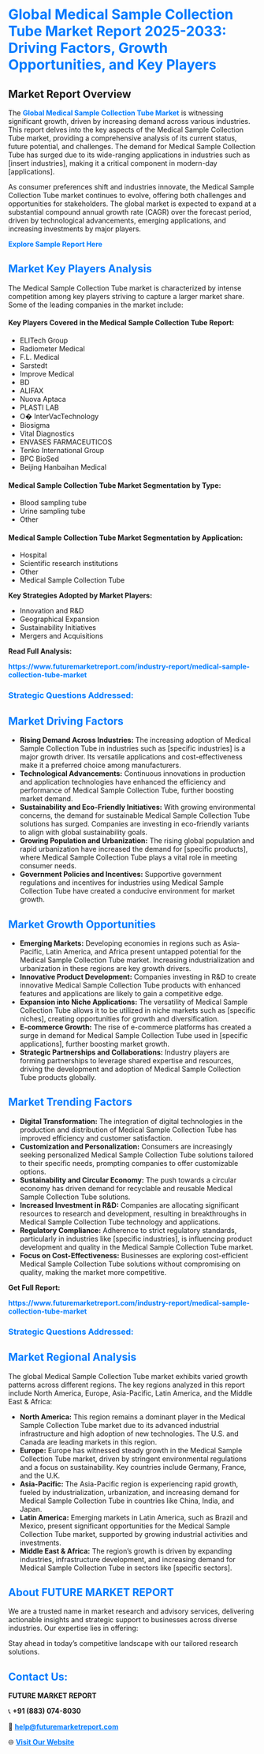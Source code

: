 <h1 style="color: #007BFF;">Global Medical Sample Collection Tube Market Report 2025-2033: Driving Factors, Growth Opportunities, and Key Players</h1>

<section id="overview">
<h2>Market Report Overview</h2>
<p>The <a href="https://www.futuremarketreport.com/industry-report/medical-sample-collection-tube-market" style="color: #007BFF; text-decoration: none;"><strong>Global Medical Sample Collection Tube Market</strong></a> is witnessing significant growth, driven by increasing demand across various industries. This report delves into the key aspects of the Medical Sample Collection Tube market, providing a comprehensive analysis of its current status, future potential, and challenges. The demand for Medical Sample Collection Tube has surged due to its wide-ranging applications in industries such as [insert industries], making it a critical component in modern-day [applications].</p>
<p>As consumer preferences shift and industries innovate, the Medical Sample Collection Tube market continues to evolve, offering both challenges and opportunities for stakeholders. The global market is expected to expand at a substantial compound annual growth rate (CAGR) over the forecast period, driven by technological advancements, emerging applications, and increasing investments by major players.</p>
</section>

<section id="overview">
<p><a href="https://www.futuremarketreport.com/request-sample/reportId=116540" style="color: #007BFF; text-decoration: none;"><strong>Explore Sample Report Here</strong></a></p>
</section>

<section id="key-players">
<h2 style="color: #007BFF;">Market Key Players Analysis</h2>
<p>The Medical Sample Collection Tube market is characterized by intense competition among key players striving to capture a larger market share. Some of the leading companies in the market include:</p>
<h4>Key Players Covered in the Medical Sample Collection Tube Report:</h4>
<ul><li>ELITech Group</li><li>Radiometer Medical</li><li>F.L. Medical</li><li>Sarstedt</li><li>Improve Medical</li><li>BD</li><li>ALIFAX</li><li>Nuova Aptaca</li><li>PLASTI LAB</li><li>O� InterVacTechnology</li><li>Biosigma</li><li>Vital Diagnostics</li><li>ENVASES FARMACEUTICOS</li><li>Tenko International Group</li><li>BPC BioSed</li><li>Beijing Hanbaihan Medical</li></ul>
<h4>Medical Sample Collection Tube Market Segmentation by Type:</h4>
<ul><li>Blood sampling tube</li><li>Urine sampling tube</li><li>Other</li></ul>

<h4>Medical Sample Collection Tube Market Segmentation by Application:</h4>
<ul><li>Hospital</li><li>Scientific research institutions</li><li>Other</li><li>Medical Sample Collection Tube</li></ul>
<p><strong>Key Strategies Adopted by Market Players:</strong></p>
<ul>
<li>Innovation and R&D</li>
<li>Geographical Expansion</li>
<li>Sustainability Initiatives</li>
<li>Mergers and Acquisitions</li>
</ul>
</section>

<section>
<p><strong>Read Full Analysis: </strong></p><a href="https://www.futuremarketreport.com/industry-report/medical-sample-collection-tube-market" style="color: #007BFF; text-decoration: none;"><strong>https://www.futuremarketreport.com/industry-report/medical-sample-collection-tube-market</strong></a>
<h3 style="color: #007BFF;">Strategic Questions Addressed:</h3>
</section>

<section id="driving-factors">
<h2 style="color: #007BFF;">Market Driving Factors</h2>
<ul>
<li><strong>Rising Demand Across Industries:</strong> The increasing adoption of Medical Sample Collection Tube in industries such as [specific industries] is a major growth driver. Its versatile applications and cost-effectiveness make it a preferred choice among manufacturers.</li>
<li><strong>Technological Advancements:</strong> Continuous innovations in production and application technologies have enhanced the efficiency and performance of Medical Sample Collection Tube, further boosting market demand.</li>
<li><strong>Sustainability and Eco-Friendly Initiatives:</strong> With growing environmental concerns, the demand for sustainable Medical Sample Collection Tube solutions has surged. Companies are investing in eco-friendly variants to align with global sustainability goals.</li>
<li><strong>Growing Population and Urbanization:</strong> The rising global population and rapid urbanization have increased the demand for [specific products], where Medical Sample Collection Tube plays a vital role in meeting consumer needs.</li>
<li><strong>Government Policies and Incentives:</strong> Supportive government regulations and incentives for industries using Medical Sample Collection Tube have created a conducive environment for market growth.</li>
</ul>
</section>

<section id="growth-opportunities">
<h2 style="color: #007BFF;">Market Growth Opportunities</h2>
<ul>
<li><strong>Emerging Markets:</strong> Developing economies in regions such as Asia-Pacific, Latin America, and Africa present untapped potential for the Medical Sample Collection Tube market. Increasing industrialization and urbanization in these regions are key growth drivers.</li>
<li><strong>Innovative Product Development:</strong> Companies investing in R&D to create innovative Medical Sample Collection Tube products with enhanced features and applications are likely to gain a competitive edge.</li>
<li><strong>Expansion into Niche Applications:</strong> The versatility of Medical Sample Collection Tube allows it to be utilized in niche markets such as [specific niches], creating opportunities for growth and diversification.</li>
<li><strong>E-commerce Growth:</strong> The rise of e-commerce platforms has created a surge in demand for Medical Sample Collection Tube used in [specific applications], further boosting market growth.</li>
<li><strong>Strategic Partnerships and Collaborations:</strong> Industry players are forming partnerships to leverage shared expertise and resources, driving the development and adoption of Medical Sample Collection Tube products globally.</li>
</ul>
</section>

<section id="trending-factors">
<h2 style="color: #007BFF;">Market Trending Factors</h2>
<ul>
<li><strong>Digital Transformation:</strong> The integration of digital technologies in the production and distribution of Medical Sample Collection Tube has improved efficiency and customer satisfaction.</li>
<li><strong>Customization and Personalization:</strong> Consumers are increasingly seeking personalized Medical Sample Collection Tube solutions tailored to their specific needs, prompting companies to offer customizable options.</li>
<li><strong>Sustainability and Circular Economy:</strong> The push towards a circular economy has driven demand for recyclable and reusable Medical Sample Collection Tube solutions.</li>
<li><strong>Increased Investment in R&D:</strong> Companies are allocating significant resources to research and development, resulting in breakthroughs in Medical Sample Collection Tube technology and applications.</li>
<li><strong>Regulatory Compliance:</strong> Adherence to strict regulatory standards, particularly in industries like [specific industries], is influencing product development and quality in the Medical Sample Collection Tube market.</li>
<li><strong>Focus on Cost-Effectiveness:</strong> Businesses are exploring cost-efficient Medical Sample Collection Tube solutions without compromising on quality, making the market more competitive.</li>
</ul>
</section>

<section>
<p><strong>Get Full Report: </strong></p><a href="https://www.futuremarketreport.com/industry-report/medical-sample-collection-tube-market" style="color: #007BFF; text-decoration: none;"><strong>https://www.futuremarketreport.com/industry-report/medical-sample-collection-tube-market</strong></a>
<h3 style="color: #007BFF;">Strategic Questions Addressed:</h3>
</section>


<section id="regional-analysis">
<h2 style="color: #007BFF;">Market Regional Analysis</h2>
<p>The global Medical Sample Collection Tube market exhibits varied growth patterns across different regions. The key regions analyzed in this report include North America, Europe, Asia-Pacific, Latin America, and the Middle East & Africa:</p>
<ul>
<li><strong>North America:</strong> This region remains a dominant player in the Medical Sample Collection Tube market due to its advanced industrial infrastructure and high adoption of new technologies. The U.S. and Canada are leading markets in this region.</li>
<li><strong>Europe:</strong> Europe has witnessed steady growth in the Medical Sample Collection Tube market, driven by stringent environmental regulations and a focus on sustainability. Key countries include Germany, France, and the U.K.</li>
<li><strong>Asia-Pacific:</strong> The Asia-Pacific region is experiencing rapid growth, fueled by industrialization, urbanization, and increasing demand for Medical Sample Collection Tube in countries like China, India, and Japan.</li>
<li><strong>Latin America:</strong> Emerging markets in Latin America, such as Brazil and Mexico, present significant opportunities for the Medical Sample Collection Tube market, supported by growing industrial activities and investments.</li>
<li><strong>Middle East & Africa:</strong> The region’s growth is driven by expanding industries, infrastructure development, and increasing demand for Medical Sample Collection Tube in sectors like [specific sectors].</li>
</ul>
</section>

<footer>
<h2 style="color: #007BFF;">About FUTURE MARKET REPORT</h2>
<p>We are a trusted name in market research and advisory services, delivering actionable insights and strategic support to businesses across diverse industries. Our expertise lies in offering:</p>

<p>Stay ahead in today’s competitive landscape with our tailored research solutions.</p>

<h2 style="color: #007BFF;">Contact Us:</h2>
<p><strong>FUTURE MARKET REPORT</strong></p>
<p>📞 <strong>+91 (883) 074-8030</strong></p>
<p>📧 <strong><a href="mailto:help@futuremarketreport.com" style="color: #007BFF;">help@futuremarketreport.com</a></strong></p>
<p>🌐 <strong><a href="https://www.futuremarketreport.com/" style="color: #007BFF;">Visit Our Website</a></strong></p>
</footer>